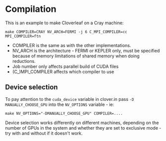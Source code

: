 # Compilation

This is an example to make Cloverleaf on a Cray machine:

```
make COMPILER=CRAY NV_ARCH=FERMI -j 6 C_MPI_COMPILER=cc MPI_COMPILER=ftn 
```

* COMPILER is the same as with the other implementations.
* NV_ARCH is the architecture - FERMI or KEPLER only, must be specified because of memory limitations of shared memory when doing reductions.
* Job number only affects parallel build of CUDA files
* (C_)MPI_COMPILER affects which compiler to use

## Device selection

To pay attention to the `cuda_device` variable in clover.in pass `-D
MANUALLY_CHOOSE_GPU` into the `NV_OPTIONS` variable - ie:

`
make NV_OPTIONS="-DMANUALLY_CHOOSE_GPU" COMPILER=....
`

Device selection works differently on different machines, depending on the
number of GPUs in the system and whether they are set to exclusive mode - try
with and without if it doesn't work.
